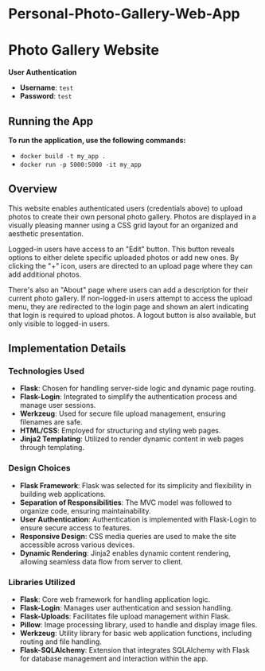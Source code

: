 # Personal-Photo-Gallery-Web-App
# Photo Gallery Website

**User Authentication**  
- **Username**: `test`  
- **Password**: `test`

## Running the App

**To run the application, use the following commands:**
- `docker build -t my_app .`
- `docker run -p 5000:5000 -it my_app`


## Overview

This website enables authenticated users (credentials above) to upload photos to create their own personal photo gallery. Photos are displayed in a visually pleasing manner using a CSS grid layout for an organized and aesthetic presentation.

Logged-in users have access to an "Edit" button. This button reveals options to either delete specific uploaded photos or add new ones. By clicking the "+" icon, users are directed to an upload page where they can add additional photos.  

There's also an "About" page where users can add a description for their current photo gallery. If non-logged-in users attempt to access the upload menu, they are redirected to the login page and shown an alert indicating that login is required to upload photos. A logout button is also available, but only visible to logged-in users.

## Implementation Details

### Technologies Used

- **Flask**: Chosen for handling server-side logic and dynamic page routing.
- **Flask-Login**: Integrated to simplify the authentication process and manage user sessions.
- **Werkzeug**: Used for secure file upload management, ensuring filenames are safe.
- **HTML/CSS**: Employed for structuring and styling web pages.
- **Jinja2 Templating**: Utilized to render dynamic content in web pages through templating.

### Design Choices

- **Flask Framework**: Flask was selected for its simplicity and flexibility in building web applications.
- **Separation of Responsibilities**: The MVC model was followed to organize code, ensuring maintainability.
- **User Authentication**: Authentication is implemented with Flask-Login to ensure secure access to features.
- **Responsive Design**: CSS media queries are used to make the site accessible across various devices.
- **Dynamic Rendering**: Jinja2 enables dynamic content rendering, allowing seamless data flow from server to client.

### Libraries Utilized

- **Flask**: Core web framework for handling application logic.
- **Flask-Login**: Manages user authentication and session handling.
- **Flask-Uploads**: Facilitates file upload management within Flask.
- **Pillow**: Image processing library, used to handle and display image files.
- **Werkzeug**: Utility library for basic web application functions, including routing and file handling.
- **Flask-SQLAlchemy**: Extension that integrates SQLAlchemy with Flask for database management and interaction within the app.